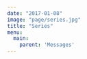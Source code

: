 ```yaml
---
date: "2017-01-08"
image: "page/series.jpg"
title: "Series"
menu:
  main:
    parent: 'Messages'
---
```


